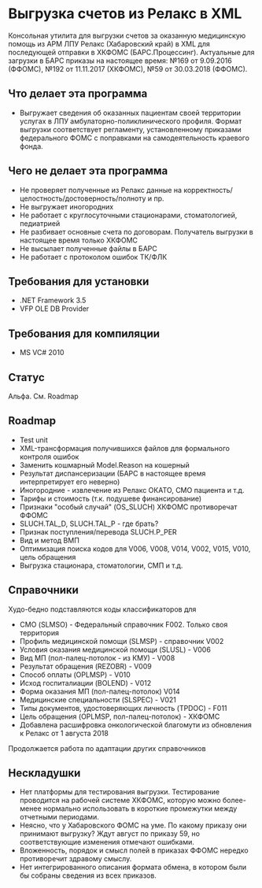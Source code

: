 # Выгрузка счетов из Релакс в XML

Консольная утилита для выгрузки счетов за оказанную медицинскую помощь из АРМ ЛПУ Релакс (Хабаровский край) в XML  для последующей отправки в ХКФОМС (БАРС.Процессинг). Актуальные для загрузки в БАРС приказы на настоящее время: №169 от 9.09.2016 (ФФОМС), №192 от 11.11.2017 (ХКФОМС), №59 от 30.03.2018 (ФФОМС).

## Что делает эта программа
- Выгружает сведения об оказанных пациентам своей территории услугах в ЛПУ амбулаторно-поликлинического профиля. Формат выгрузки соответствует регламенту, установленному приказами федерального ФОМС с поправками на самодеятельность краевого фонда.

## Чего не делает эта программа
- Не проверяет полученные из Релакс данные на корректность/целостность/достоверность/полноту и пр.
- Не выгружает иногородних
- Не работает с круглосуточными стационарами, стоматологией, педиатрией
- Не разбивает основные счета по договорам. Получатель выгрузки в настоящее время только ХКФОМС
- Не высылает полученные файлы в БАРС
- Не работает с протоколом ошибок ТК/ФЛК

## Требования для установки
- .NET Framework 3.5
- VFP OLE DB Provider

## Требования для компиляции
- MS VC# 2010

## Статус
Альфа. См. Roadmap

## Roadmap
- Test unit
- XML-трансформация получившихся файлов для формального контроля ошибок
- Заменить кошмарный Model.Reason на кошерный
- Результат диспансеризации (БАРС в настоящее время интерпретирует его неверно)
- Иногородние - извлечение из Релакс ОКАТО, СМО пациента и т.д.
- Тарифы и стоимость (т.к. подушеве финансирование)
- Признаки "особый случай" (OS_SLUCH) ХКФОМС противоречат ФФОМС
- SLUCH.TAL_D, SLUCH.TAL_P - где брать?
- Признак поступления/перевода SLUCH.P_PER
- Вид и метод ВМП
- Оптимизация поиска кодов для V006, V008, V014, V002, V015, V010, цель обращения
- Выгрузка стационара, стоматологии, СМП и т.д.

## Справочники
Худо-бедно подставляются коды классификаторов для
- СМО (SLMSO) - Федеральный справочник F002. Только своя территория
- Профиль медицинской помощи (SLMSP) - справочник V002
- Условия оказания медицинской помощи (SLUSL) - V006
- Вид МП (пол-палец-потолок - из КМУ) - V008
- Результат обращения (REZOBR) - V009
- Способ оплаты (OPLMSP) - V010
- Исход госпиталиации (BOLEND) - V012
- Форма оказания МП (пол-палец-потолок) V014
- Медицинские специальности (SLSPEC) - V021
- Типы документов, удостоверяющих личность (TPDOC) - F011
- Цель обращения (OPLMSP, пол-палец-потолок) - ХКФОМС
- Добавлена расшифровка онкологической благомути из обновления к Релакс от 1 августа 2018

Продолжается работа по адаптации других справочников

## Нескладушки
- Нет платформы для тестирования выгрузки. Тестирование проводится на рабочей системе ХКФОМС, которую можно более-менее нормально использовать в короткие промежутки между отчетными периодами.
- Неясно, что у Хабаровского ФОМС на уме. По какому приказу они принимают выгрузку? Ждут август по приказу 59, но соответствующие изменения отмечают ошибками.
- Вложенность, порядок и смысл полей в приказах ФФОМС нередко противоречит здравому смыслу.
- Нет интегрированного описания формата обмена, в котором были бы собраны сведения из всех приказов.